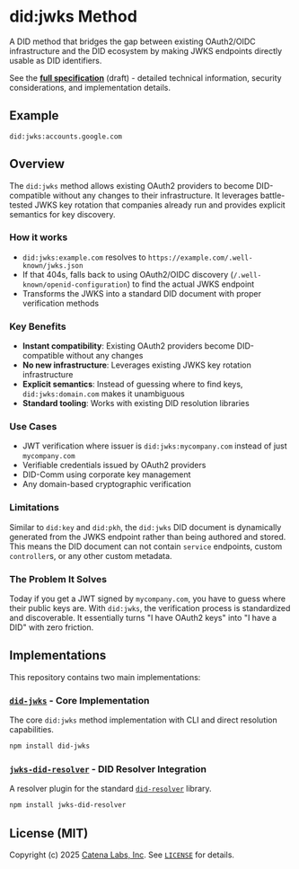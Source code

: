# did:jwks Method

A DID method that bridges the gap between existing OAuth2/OIDC infrastructure and the DID ecosystem by making JWKS endpoints directly usable as DID identifiers.

See the **[full specification](./spec.md)** (draft) - detailed technical information, security considerations, and implementation details.

## Example

```
did:jwks:accounts.google.com
```

## Overview

The `did:jwks` method allows existing OAuth2 providers to become DID-compatible without any changes to their infrastructure. It leverages battle-tested JWKS key rotation that companies already run and provides explicit semantics for key discovery.

### How it works

- `did:jwks:example.com` resolves to `https://example.com/.well-known/jwks.json`
- If that 404s, falls back to using OAuth2/OIDC discovery (`/.well-known/openid-configuration`) to find the actual JWKS endpoint
- Transforms the JWKS into a standard DID document with proper verification methods

### Key Benefits

- **Instant compatibility**: Existing OAuth2 providers become DID-compatible without any changes
- **No new infrastructure**: Leverages existing JWKS key rotation infrastructure
- **Explicit semantics**: Instead of guessing where to find keys, `did:jwks:domain.com` makes it unambiguous
- **Standard tooling**: Works with existing DID resolution libraries

### Use Cases

- JWT verification where issuer is `did:jwks:mycompany.com` instead of just `mycompany.com`
- Verifiable credentials issued by OAuth2 providers
- DID-Comm using corporate key management
- Any domain-based cryptographic verification

### Limitations

Similar to `did:key` and `did:pkh`, the `did:jwks` DID document is dynamically generated from the JWKS endpoint rather than being authored and stored. This means the DID document can not contain `service` endpoints, custom `controller`s, or any other custom metadata.

### The Problem It Solves

Today if you get a JWT signed by `mycompany.com`, you have to guess where their public keys are. With `did:jwks`, the verification process is standardized and discoverable. It essentially turns "I have OAuth2 keys" into "I have a DID" with zero friction.

## Implementations

This repository contains two main implementations:

### [`did-jwks`](./packages/did-jwks) - Core Implementation

The core `did:jwks` method implementation with CLI and direct resolution capabilities.

```bash
npm install did-jwks
```

### [`jwks-did-resolver`](./packages/jwks-did-resolver) - DID Resolver Integration

A resolver plugin for the standard [`did-resolver`](https://github.com/decentralized-identity/did-resolver) library.

```bash
npm install jwks-did-resolver
```

## License (MIT)

Copyright (c) 2025 [Catena Labs, Inc](https://catenalabs.com). See [`LICENSE`](./LICENSE) for details.
